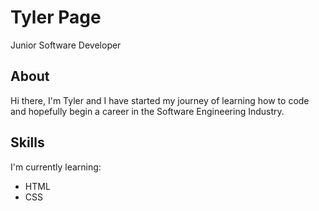 # Tyler Page
Junior Software Developer

## About
Hi there, I'm Tyler and I have started my journey of learning how to code and hopefully begin a career in the Software Engineering Industry. 

## Skills
I'm currently learning: 

- HTML
- CSS
